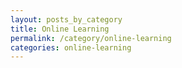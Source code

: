 ```yaml
---
layout: posts_by_category
title: Online Learning
permalink: /category/online-learning
categories: online-learning
---
```

